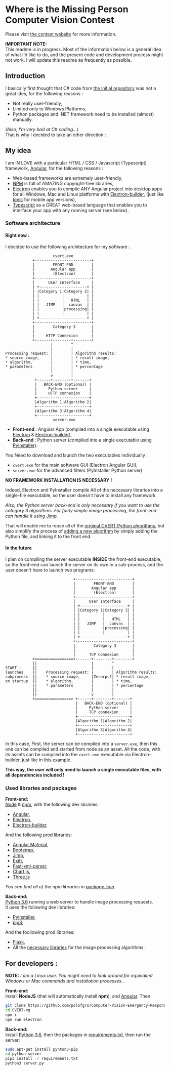 # Where is the Missing Person Computer Vision Contest

Please visit [the contest website](https://computervisionrescue.wixsite.com/contest) for more information.

__IMPORTANT NOTE:__   
This readme is in progress. Most of the information below is a general idea of what I'd like to do, and the present code and development process might not work. I will update this readme as frequently as possible.

## Introduction
I basically first thought that C# code from [the initial repository](https://github.com/cvertdev/Computer-Vision-Emergency-Response-Toolkit) was not a great ides, for the following reasons :
* Not really user-friendly,
* Limited only to Windows Platforms,
* Python packages and .NET framework need to be installed (almost) manually.   

*(Also, I'm very bad at C# coding...)*  
That is why I decided to take an other direction :

## My idea

I am IN LOVE with a particular HTML / CSS / Javascript (Typescript) framework, [Angular](https://angular.io), for the following reasons :
* Web-based frameworks are extremely user-friendly,
* [NPM](https://www.npmjs.com/) is full of AMAZING copyright-free libraries,
* [Electron](https://electronjs.org/) enables you to compile ANY Angular project into desktop apps for all Windows, Mac and Linux platforms with [Electron-builder](https://www.electron.build/), (just like [Ionic](https://ionicframework.com) for mobile app versions),
* [Typescript](http://www.typescriptlang.org/) as a GREAT web-based language that enables you to interface your app with any running server (see below).

### Software architecture

#### Right now :
I decided to use the following architecture for my software :

```
                     cvert.exe
            +-------------------------+
            |        FRONT-END        |
            |       Angular app       |
            |        (Electron)       |
            +-------------------------+
            |      User Interface     |
            | +---------------------+ |
            | |Category 1|Category 2| |
            | |          |          | |
            | |          |   HTML   | |
            | |   JIMP   |  canvas  | |
            | |          |processing| |
            | |          |          | |
            | +---------------------+ |
            +-------------------------+
            |        Category 3       |
            |                         |
            |     HTTP Connexion      |
            +-------+--------+--------+
                    |        ^
                    |        |
Processing request: |        | Algorithm results:
* source image,     |        | * result image,
* algorithm,        |        | * time,
* parameters        |        | * percentage
                    |        |
                    v        |
             +------+--------+-------+
             |   BACK-END (optional) |
             |     Python server     |
             |     HTTP connexion    |
             +-----------------------+
             |Algorithm 1|Algorithm 2|
             +-----------------------+
             |Algorithm 3|Algorithm 4|
             +-----------------------+
                     server.exe
```
* __Front-end__ : Angular App (compiled into a single executable using [Electron](https://electronjs.org/) & [Electron-builder](https://www.electron.build/)),
* __Back-end__ : Python server (compiled into a single executable using [PyInstaller](https://www.pyinstaller.org/)).

You Need to download and launch the two executables individually :
* `cvert.exe` for the main software GUI (Electron Angular GUI),
* `server.exe` for the advanced filters (PyInstaller Python server)

__NO FRAMEWORK INSTALLATION IS NECESSARY !__

Indeed, Electron and PyInstaller compile All of the necessary libraries into a single-file executable, so the user doesn't have to install any framework.

*Also, the Python server back-end is only necessary if you want to use the category 3 algorithms. For fairly simple image processing, the front-end can handle it using [Jimp](https://www.npmjs.com/package/jimp).*

That will enable me to reuse all of the [original CVERT Python algorithms](https://github.com/cvertdev/Computer-Vision-Emergency-Response-Toolkit/tree/master/Computer%20Vision%20Toolkit/Computer%20Vision%20Toolkit/lib/Algorithms), but also simplify the process of [adding a new algorithm](https://github.com/cvertdev/Computer-Vision-Emergency-Response-Toolkit/wiki/Adding-a-New-Algorithm) by simply adding the Python file, and linking it to the front end.

#### In the future
I plan on compiling the server executable __INSIDE__ the front-end executable, so the front-end can launch the server on its own in a sub-process, and the user doesn't have to launch two programs:

```
                              +-------------------------+
                              |        FRONT-END        |
                              |       Angular app       |
                              |        (Electron)       |
                              +-------------------------+
                              |      User Interface     |
                              | +---------------------+ |
                              | |Category 1|Category 2| |
                              | |          |          | |
                              | |          |   HTML   | |
                              | |   JIMP   |  canvas  | |
                              | |          |processing| |
                              | |          |          | |
                              | +---------------------+ |
                              +-------------------------+
                              |        Category 3       |
                              |                         |
                              |      TCP Connexion      |
            +=================+-------+--------+--------+
            ||                        |        ^
START :     ||                        |        |
launches    ||    Processing request: |        | Algorithm results:
subprocess  ||    * source image,     |Zerorpc?| * result image,
on startup  ||    * algorithm,        |        | * time,
            ||    * parameters        |        | * percentage
            ||                        |        |
            ||                        v        |
            +================> +------+--------+-------+
                               |   BACK-END (optional) |
                               |     Python server     |
                               |     TCP connexion     |
                               +-----------------------+
                               |Algorithm 1|Algorithm 2|
                               +-----------------------+
                               |Algorithm 3|Algorithm 4|
                               +-----------------------+  
```
In this case, First, the server can be compiled into a `server.exe`, then this one can be compiled and started from node as an asset. All the code, with its assets can be compiled into the `cvert.exe` executable via Electron-builder, just like in [this example](https://medium.com/@abulka/electron-python-4e8c807bfa5e).

__This way, the user will only need to launch a single executable files, with all dependencies included !__

### Used libraries and packages
__Front-end:__   
[Node](https://nodejs.org/en/) & [npm](https://www.npmjs.com/), with the following dev libraries:
* [Angular](https://angular.io),
* [Electron](https://electronjs.org/),
* [Electron-builder](https://www.electron.build/),

And the following prod libraries:
* [Angular Material](https://material.angular.io/),
* [Bootstrap](https://getbootstrap.com/),
* [Jimp](https://www.npmjs.com/package/jimp),
* [Exifr](https://www.npmjs.com/package/exifr),
* [Fast-xml-parser](https://www.npmjs.com/package/fast-xml-parser),
* [Chart.js](https://www.chartjs.org/),
* [Three.js](https://threejs.org/)

*You can find all of the npm libraries in [package.json](CVERT-ng/package.json).*

__Back-end:__   
[Python 3.6](https://www.python.org/) running a web server to handle image processing requests.   
It uses the following dev libraries:
* [PyInstaller](https://www.pyinstaller.org/),
* [pip3](https://pip.pypa.io/en/stable/);

And the foollowing prod libraries:
* [Flask](https://palletsprojects.com/p/flask/),
* All the [necessary libraries](python-server/requirements.txt) for the image processing algorithms.

## For developers :
__NOTE:__ *I am a Linux user. You might need to look around for equivalent Windows or Mac commands and installation processes...*

__Front-end:__   
Install __NodeJS__ (that will automatically install __npm__), and [Angular](https://angular.io/guide/setup-local). Then:
```bash
git clone https://github.com/polofgrs/Computer-Vision-Emergency-Response-Toolkit.git
cd CVERT-ng
npm i
npm run electron
```
__Back-end:__   
Install [Python 3.6](https://www.python.org/), then the packages in [requirements.txt](python-server/requirements.txt), then run the server:
```bash
sudo apt-get install pyhton3-pip
cd python-server
pip3 install -r requirements.txt
python3 server.py
```
